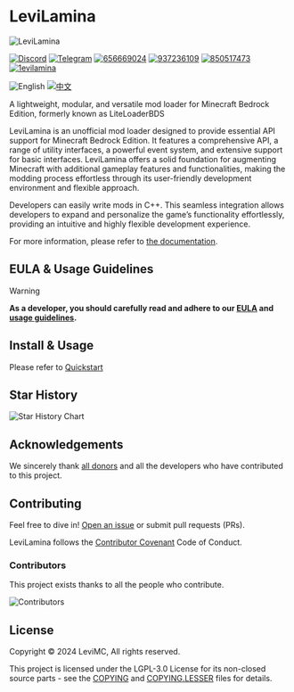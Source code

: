 # LeviLamina

![LeviLamina](https://socialify.git.ci/LiteLDev/LeviLamina/image?description=1&font=Raleway&forks=1&issues=1&logo=https%3A%2F%2Fgithub.com%2FLiteLDev%2FLeviLamina%2Fraw%2Frefs%2Fheads%2Fmain%2Fdocs%2Fmain%2Fcontents%2Flogo.svg&name=1&owner=1&pattern=Circuit+Board&pulls=1&stargazers=1&theme=Auto)

[![Discord](https://img.shields.io/discord/849252980430864384?style=for-the-badge&logo=discord)](https://discord.gg/v5R5P4vRZk)
[![Telegram](https://img.shields.io/badge/Telegram-blue?style=for-the-badge&logo=telegram)](https://t.me/LiteLoader)
[![656669024](https://img.shields.io/badge/656669024-red?style=for-the-badge&logo=qq)](http://qm.qq.com/cgi-bin/qm/qr?_wv=1027&k=ndxRXO1HARA8ing7OunMClOz3cQTogL0&authKey=D7QTcqnzhBzuh3zc%2F70FjgklsVvkCImTjSRqHMwYGCLwIFpxzp%2FflC97Y7AUG%2Fpy&noverify=0&group_code=656669024)
[![937236109](https://img.shields.io/badge/937236109-red?style=for-the-badge&logo=qq)](http://qm.qq.com/cgi-bin/qm/qr?_wv=1027&k=1u0nmmUIZOB716neFTlbyj_2aOQn_TV-&authKey=1lBqM20oOfdKjDnxkq09DjR729fqFfWVnaLQ7VjrDB%2FAg6qwvw6QCwdwYoRUrewU&noverify=0&group_code=937236109)
[![850517473](https://img.shields.io/badge/850517473-red?style=for-the-badge&logo=qq)](http://qm.qq.com/cgi-bin/qm/qr?_wv=1027&k=3Fxt0gwMYkoLPani_vQ9tsNfYrnVy4hK&authKey=2A%2BNk3jmRaK%2FO1FBQSjTIbStAU1kbZWkjEkyh2RTVA015eTg6c4CvVhfByc1BtGZ&noverify=0&group_code=850517473)
[![1evilamina](https://img.shields.io/badge/1evilamina-red?style=for-the-badge&logo=qq)](https://pd.qq.com/s/a13gu04rv)  

![English](https://img.shields.io/badge/English-inactive?style=for-the-badge)
[![中文](https://img.shields.io/badge/简体中文-informational?style=for-the-badge)](README.zh.md)

A lightweight, modular, and versatile mod loader for Minecraft Bedrock Edition, formerly known as LiteLoaderBDS

LeviLamina is an unofficial mod loader designed to provide essential API support for Minecraft Bedrock Edition. It features a comprehensive API, a range of utility interfaces, a powerful event system, and extensive support for basic interfaces. LeviLamina offers a solid foundation for augmenting Minecraft with additional gameplay features and functionalities, making the modding process effortless through its user-friendly development environment and flexible approach.

Developers can easily write mods in C++. This seamless integration allows developers to expand and personalize the game’s functionality effortlessly, providing an intuitive and highly flexible development experience.

For more information, please refer to [the documentation](https://lamina.levimc.org).

## EULA & Usage Guidelines

> [!WARNING]
> **As a developer, you should carefully read and adhere to our [EULA](EULA.en.md) and [usage guidelines](docs/main/contents/common_guides/usage_guidelines.en.md).**

## Install & Usage

Please refer to [Quickstart](https://lamina.levimc.org/quickstart/)

## Star History

![Star History Chart](https://api.star-history.com/svg?repos=LiteLDev/LeviLamina&type=Date)

## Acknowledgements

We sincerely thank [all donors](https://5g8svn.sharepoint.com/:x:/s/LiteLDev/EXx2ndbuC-9Bj5SR-FlJ-HUBZWy0wODjQCDb8OkzuKTFJg?e=QBF6nQ) and all the developers who have contributed to this project.

## Contributing

Feel free to dive in! [Open an issue](https://github.com/LiteLDev/LeviLamina/issues/new/choose) or submit pull requests (PRs).

LeviLamina follows the [Contributor Covenant](https://www.contributor-covenant.org/version/2/1/code_of_conduct/) Code of Conduct.

### Contributors

This project exists thanks to all the people who contribute.

![Contributors](https://contrib.rocks/image?repo=LiteLDev/LeviLamina)

## License

Copyright © 2024 LeviMC, All rights reserved.

This project is licensed under the LGPL-3.0 License for its non-closed source parts - see the [COPYING](COPYING) and [COPYING.LESSER](COPYING.LESSER) files for details.
